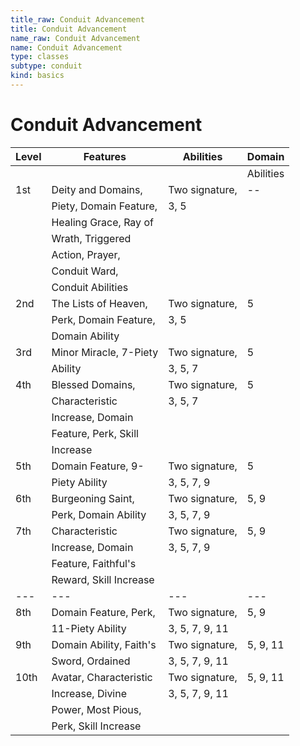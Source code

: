 ```yaml
---
title_raw: Conduit Advancement
title: Conduit Advancement
name_raw: Conduit Advancement
name: Conduit Advancement
type: classes
subtype: conduit
kind: basics
---
```


# Conduit Advancement

| Level | Features                | Abilities      | Domain    |
| ----- | ----------------------- | -------------- | --------- |
|       |                         |                | Abilities |
| 1st   | Deity and Domains,      | Two signature, | --        |
|       | Piety, Domain Feature,  | 3, 5           |           |
|       | Healing Grace, Ray of   |                |           |
|       | Wrath, Triggered        |                |           |
|       | Action, Prayer,         |                |           |
|       | Conduit Ward,           |                |           |
|       | Conduit Abilities       |                |           |
| 2nd   | The Lists of Heaven,    | Two signature, | 5         |
|       | Perk, Domain Feature,   | 3, 5           |           |
|       | Domain Ability          |                |           |
| 3rd   | Minor Miracle, 7-Piety  | Two signature, | 5         |
|       | Ability                 | 3, 5, 7        |           |
| 4th   | Blessed Domains,        | Two signature, | 5         |
|       | Characteristic          | 3, 5, 7        |           |
|       | Increase, Domain        |                |           |
|       | Feature, Perk, Skill    |                |           |
|       | Increase                |                |           |
| 5th   | Domain Feature, 9-      | Two signature, | 5         |
|       | Piety Ability           | 3, 5, 7, 9     |           |
| 6th   | Burgeoning Saint,       | Two signature, | 5, 9      |
|       | Perk, Domain Ability    | 3, 5, 7, 9     |           |
| 7th   | Characteristic          | Two signature, | 5, 9      |
|       | Increase, Domain        | 3, 5, 7, 9     |           |
|       | Feature, Faithful's     |                |           |
|       | Reward, Skill Increase  |                |           |
| ---   | ---                     | ---            | ---       |
| 8th   | Domain Feature, Perk,   | Two signature, | 5, 9      |
|       | 11-Piety Ability        | 3, 5, 7, 9, 11 |           |
| 9th   | Domain Ability, Faith's | Two signature, | 5, 9, 11  |
|       | Sword, Ordained         | 3, 5, 7, 9, 11 |           |
| 10th  | Avatar, Characteristic  | Two signature, | 5, 9, 11  |
|       | Increase, Divine        | 3, 5, 7, 9, 11 |           |
|       | Power, Most Pious,      |                |           |
|       | Perk, Skill Increase    |                |           |
